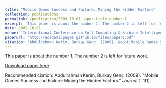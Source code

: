 ```yaml
---
title: "Mobile Games Success and Failure: Mining the Hidden Factors"
collection: publications
permalink: /publication/2009-10-01-paper-title-number-1
excerpt: 'This paper is about the number 1. The number 2 is left for future work.'
date: 2009-10-01
venue: 'International Conference on Soft Computing & Machine Intelligence (ISCMI)'
paperurl: 'http://academicpages.github.io/files/paper1.pdf'
citation: 'Abdulrahman Kerim, Burkay Genç. (2009). &quot;Mobile Games Success and Failure: Mining the Hidden Factors.&quot; <i>Journal 1</i>. 1(1).'
---
```

This paper is about the number 1. The number 2 is left for future work.

[Download paper here](http://academicpages.github.io/files/paper1.pdf)

Recommended citation: Abdulrahman Kerim, Burkay Genç. (2009). "Mobile Games Success and Failure: Mining the Hidden Factors." <i>Journal 1</i>. 1(1).
